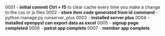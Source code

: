 0001 - **initial commit**
**Ctrl + f5** to clear cache every time you make a change to the css or js files
0002 - **store item code generated from id**
**command** - python manage.py runserver_plus
0003 - **installed server plus**
0004 - **installed openpyxl can export data as excel**
0005 - **signup page completed**
0006 - **patrol app complete**
0007 - **member app complete**

